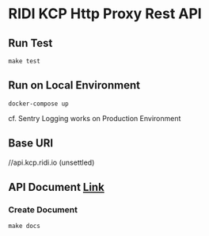 # RIDI KCP Http Proxy Rest API
## Run Test
```shell
make test
```

## Run on Local Environment
```shell
docker-compose up
```
cf. Sentry Logging works on Production Environment

## Base URI
//api.kcp.ridi.io (unsettled)

## API Document [Link](https://ridi.github.io/kcp-http-proxy/)
### Create Document
```shell
make docs
```
